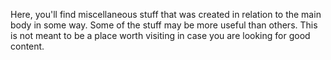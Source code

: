 Here, you'll find miscellaneous stuff that was created in relation to the main body in some way. Some of the stuff may be more useful than others. This is not meant to be a place worth visiting in case you are looking for good content.